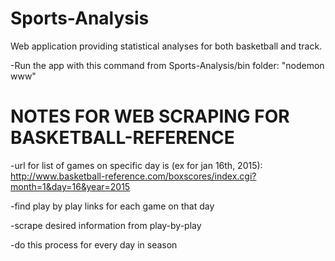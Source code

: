 Sports-Analysis
===============
Web application providing statistical analyses for both basketball and track.

-Run the app with this command from Sports-Analysis/bin folder: "nodemon www"

NOTES FOR WEB SCRAPING FOR BASKETBALL-REFERENCE
===============================================
-url for list of games on specific day is (ex for jan 16th, 2015):
http://www.basketball-reference.com/boxscores/index.cgi?month=1&day=16&year=2015

-find play by play links for each game on that day

-scrape desired information from play-by-play

-do this process for every day in season
